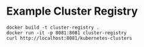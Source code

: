 # Example Cluster Registry

```
docker build -t cluster-registry .
docker run -it -p 8081:8081 cluster-registry
curl http://localhost:8081/kubernetes-clusters
```
